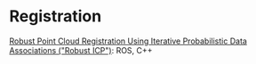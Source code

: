# Registration 

[Robust Point Cloud Registration Using Iterative Probabilistic Data Associations ("Robust ICP")](https://github.com/ethz-asl/robust_point_cloud_registration): ROS, C++